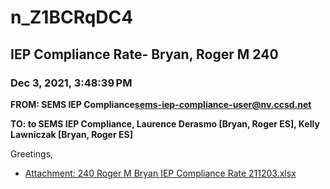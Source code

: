 # n_Z1BCRqDC4
## IEP Compliance Rate- Bryan, Roger M 240
### Dec 3, 2021, 3:48:39 PM
**FROM: SEMS IEP Compliance<sems-iep-compliance-user@nv.ccsd.net>**

**TO: to SEMS IEP Compliance, Laurence Derasmo [Bryan, Roger ES], Kelly Lawniczak [Bryan, Roger ES]**


Greetings,  





* [Attachment: 240 Roger M Bryan IEP Compliance Rate 211203.xlsx](n_Z1BCRqDC4-attachment-1.xlsx)

